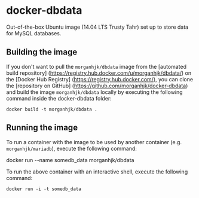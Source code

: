 # docker-dbdata
Out-of-the-box Ubuntu image (14.04 LTS Trusty Tahr) set up to store data for MySQL databases.

## Building the image ##

If you don't want to pull the `morganhjk/dbdata` image from the [automated build repository]
(https://registry.hub.docker.com/u/morganhjk/dbdata/) on the [Docker Hub Registry]
(https://registry.hub.docker.com/), you can clone the [repository on GitHub]
(https://github.com/morganhjk/docker-dbdata) and build the image `morganhjk/dbdata`
locally by executing the following command inside the docker-dbdata folder:
	
  	docker build -t morganhjk/dbdata .

## Running the image ##

To run a container with the image to be used by another container (e.g. `morganhjk/mariadb`), execute the following command:

  docker run --name somedb_data morganhjk/dbdata
  
To run the above container with an interactive shell, execute the following command:

  	docker run -i -t somedb_data
